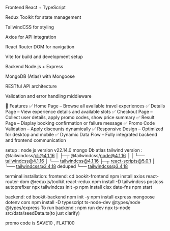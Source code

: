 Frontend
React + TypeScript

Redux Toolkit for state management

TailwindCSS for styling

Axios for API integration

React Router DOM for navigation

Vite for build and development setup

Backend
Node.js + Express

MongoDB (Atlas) with Mongoose

RESTful API architecture

Validation and error handling middleware

📸 Features
✅ Home Page – Browse all available travel experiences
✅ Details Page – View experience details and available slots
✅ Checkout Page – Collect user details, apply promo codes, show price summary
✅ Result Page – Display booking confirmation or failure message
✅ Promo Code Validation – Apply discounts dynamically
✅ Responsive Design – Optimized for desktop and mobile
✅ Dynamic Data Flow – Fully integrated backend and frontend communication           


setup :
node js version  v22.14.0
mongo Db atlas
tailwind version : @tailwindcss/cli@4.1.16
│ ├─┬ @tailwindcss/node@4.1.16
│ │ └── tailwindcss@4.1.16
│ └── tailwindcss@4.1.16
├─┬ react-scripts@5.0.1
│ └── tailwindcss@3.4.18 deduped
└── tailwindcss@3.4.18


terminal installation:
frontend:
cd bookit-frontend
npm install axios react-router-dom @reduxjs/toolkit react-redux
npm install -D tailwindcss postcss autoprefixer
npx tailwindcss init -p
npm install clsx date-fns
npm start

backend:
cd bookit-backend
npm init -y
npm install express mongoose dotenv cors
npm install -D typescript ts-node-dev @types/node @types/express
To run backend :
npm run dev
npx ts-node src/data/seedData.ts(to just clarify)



promo code is SAVE10 , FLAT100




















